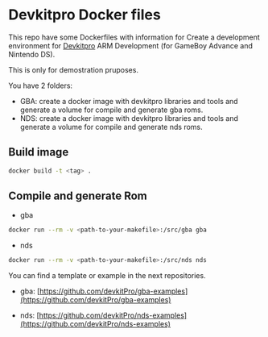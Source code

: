 # Devkitpro Docker files

This repo have some Dockerfiles with information for Create a development environment for [Devkitpro](https://devkitpro.org/) ARM Development (for GameBoy Advance and Nintendo DS).

This is only for demostration pruposes.

You have 2 folders:

* GBA: create a docker image with devkitpro libraries and tools and generate a volume for compile and generate gba roms.
* NDS: create a docker image with devkitpro libraries and tools and generate a volume for compile and generate nds roms.

## Build image

```bash
docker build -t <tag> .
```

## Compile and generate Rom

* gba

```bash
docker run --rm -v <path-to-your-makefile>:/src/gba gba
```

* nds

```bash
docker run --rm -v <path-to-your-makefile>:/src/nds nds
```

You can find a template or example in the next repositories.

* gba: [https://github.com/devkitPro/gba-examples](https://github.com/devkitPro/gba-examples)

* nds: [https://github.com/devkitPro/nds-examples](https://github.com/devkitPro/nds-examples)
